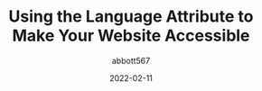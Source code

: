 ---
author: abbott567
date: 2022-02-11
permalink: false
tags:
  - accessibility
  - localization
  - internationalization
target_url: https://www.craigabbott.co.uk/blog/using-the-language-attribute-to-make-your-website-accessible
title: Using the Language Attribute to Make Your Website Accessible
---